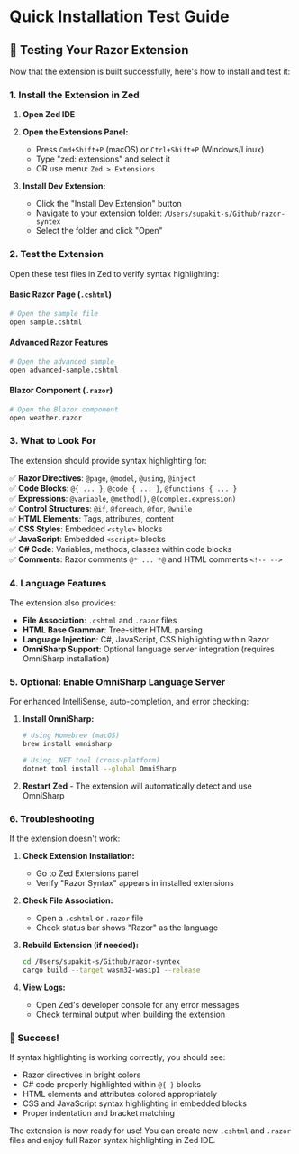 # Quick Installation Test Guide

## 🎯 Testing Your Razor Extension

Now that the extension is built successfully, here's how to install and test it:

### 1. Install the Extension in Zed

1. **Open Zed IDE**
2. **Open the Extensions Panel:**
   - Press `Cmd+Shift+P` (macOS) or `Ctrl+Shift+P` (Windows/Linux)
   - Type "zed: extensions" and select it
   - OR use menu: `Zed > Extensions`

3. **Install Dev Extension:**
   - Click the "Install Dev Extension" button
   - Navigate to your extension folder: `/Users/supakit-s/Github/razor-syntex`
   - Select the folder and click "Open"

### 2. Test the Extension

Open these test files in Zed to verify syntax highlighting:

#### Basic Razor Page (`.cshtml`)
```bash
# Open the sample file
open sample.cshtml
```

#### Advanced Razor Features
```bash
# Open the advanced sample
open advanced-sample.cshtml  
```

#### Blazor Component (`.razor`)
```bash
# Open the Blazor component
open weather.razor
```

### 3. What to Look For

The extension should provide syntax highlighting for:

✅ **Razor Directives**: `@page`, `@model`, `@using`, `@inject`  
✅ **Code Blocks**: `@{ ... }`, `@code { ... }`, `@functions { ... }`  
✅ **Expressions**: `@variable`, `@method()`, `@(complex.expression)`  
✅ **Control Structures**: `@if`, `@foreach`, `@for`, `@while`  
✅ **HTML Elements**: Tags, attributes, content  
✅ **CSS Styles**: Embedded `<style>` blocks  
✅ **JavaScript**: Embedded `<script>` blocks  
✅ **C# Code**: Variables, methods, classes within code blocks  
✅ **Comments**: Razor comments `@* ... *@` and HTML comments `<!-- -->`  

### 4. Language Features

The extension also provides:

- **File Association**: `.cshtml` and `.razor` files
- **HTML Base Grammar**: Tree-sitter HTML parsing
- **Language Injection**: C#, JavaScript, CSS highlighting within Razor
- **OmniSharp Support**: Optional language server integration (requires OmniSharp installation)

### 5. Optional: Enable OmniSharp Language Server

For enhanced IntelliSense, auto-completion, and error checking:

1. **Install OmniSharp:**
   ```bash
   # Using Homebrew (macOS)
   brew install omnisharp
   
   # Using .NET tool (cross-platform)
   dotnet tool install --global OmniSharp
   ```

2. **Restart Zed** - The extension will automatically detect and use OmniSharp

### 6. Troubleshooting

If the extension doesn't work:

1. **Check Extension Installation:**
   - Go to Zed Extensions panel
   - Verify "Razor Syntax" appears in installed extensions

2. **Check File Association:**
   - Open a `.cshtml` or `.razor` file
   - Check status bar shows "Razor" as the language

3. **Rebuild Extension (if needed):**
   ```bash
   cd /Users/supakit-s/Github/razor-syntex
   cargo build --target wasm32-wasip1 --release
   ```

4. **View Logs:**
   - Open Zed's developer console for any error messages
   - Check terminal output when building the extension

### 🎉 Success!

If syntax highlighting is working correctly, you should see:
- Razor directives in bright colors
- C# code properly highlighted within `@{ }` blocks
- HTML elements and attributes colored appropriately
- CSS and JavaScript syntax highlighting in embedded blocks
- Proper indentation and bracket matching

The extension is now ready for use! You can create new `.cshtml` and `.razor` files and enjoy full Razor syntax highlighting in Zed IDE.